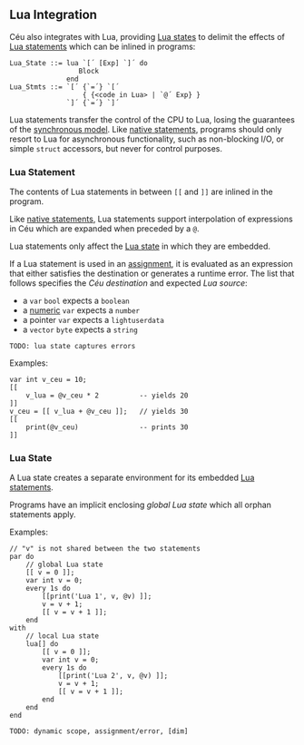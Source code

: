 ## Lua Integration

Céu also integrates with Lua, providing [Lua states](#TODO) to delimit the
effects of [Lua statements](#TODO) which can be inlined in programs:

```ceu
Lua_State ::= lua `[´ [Exp] `]´ do
                 Block
              end
Lua_Stmts ::= `[´ {`=´} `[´
                  { {<code in Lua> | `@´ Exp} }
              `]´ {`=´} `]´
```

Lua statements transfer the control of the CPU to Lua, losing the guarantees of
the [synchronous model](#TODO).
Like [native statements](#TODO), programs should only resort to Lua for
asynchronous functionality, such as non-blocking I/O, or simple `struct`
accessors, but never for control purposes.

### Lua Statement

The contents of Lua statements in between `[[` and `]]` are inlined in the
program.

Like [native statements](#TODO), Lua statements support interpolation of
expressions in Céu which are expanded when preceded by a `@`.

Lua statements only affect the [Lua state](#TODO) in which they are embedded.

If a Lua statement is used in an [assignment](#TODO), it is evaluated as an
expression that either satisfies the destination or generates a runtime error.
The list that follows specifies the *Céu destination* and expected
*Lua source*:

- a `var` `bool`              expects a `boolean`
- a [numeric](#TODO) `var`    expects a `number`
- a pointer `var`             expects a `lightuserdata`
- a `vector` `byte`           expects a `string`

`TODO: lua state captures errors`

Examples:

```ceu
var int v_ceu = 10;
[[
    v_lua = @v_ceu * 2          -- yields 20
]]
v_ceu = [[ v_lua + @v_ceu ]];   // yields 30
[[
    print(@v_ceu)               -- prints 30
]]
```

### Lua State

A Lua state creates a separate environment for its embedded
[Lua statements](#TODO).

Programs have an implicit enclosing *global Lua state* which all orphan
statements apply.

Examples:

```ceu
// "v" is not shared between the two statements
par do
    // global Lua state
    [[ v = 0 ]];
    var int v = 0;
    every 1s do
        [[print('Lua 1', v, @v) ]];
        v = v + 1;
        [[ v = v + 1 ]];
    end
with
    // local Lua state
    lua[] do
        [[ v = 0 ]];
        var int v = 0;
        every 1s do
            [[print('Lua 2', v, @v) ]];
            v = v + 1;
            [[ v = v + 1 ]];
        end
    end
end
```

`TODO: dynamic scope, assignment/error, [dim]`

